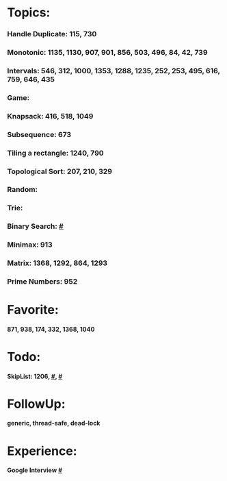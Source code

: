 # Topics:

### Handle Duplicate: 115, 730
### Monotonic: 1135, 1130, 907, 901, 856, 503, 496, 84, 42, 739
### Intervals: 546, 312, 1000, 1353, 1288, 1235, 252, 253, 495, 616, 759, 646, 435
### Game:
### Knapsack: 416, 518, 1049
### Subsequence: 673
### Tiling a rectangle: 1240, 790
### Topological Sort: 207, 210, 329
### Random:
### Trie:
### Binary Search: [#](https://leetcode.com/discuss/interview-question/313216/)
### Minimax: 913
### Matrix: 1368, 1292, 864, 1293
### Prime Numbers: 952

# Favorite: 

#### 871, 938, 174, 332, 1368, 1040

# Todo:

#### SkipList: 1206, [#](http://www.mathcs.emory.edu/~cheung/Courses/323/Syllabus/Map/skip-list-impl.html), [#](https://www.youtube.com/watch?v=7pWkspmYUVo&feature=emb_logo)

# FollowUp:

#### generic, thread-safe, dead-lock

# Experience:

#### Google Interview [#](https://www.youtube.com/watch?v=XKu_SEDAykw)

